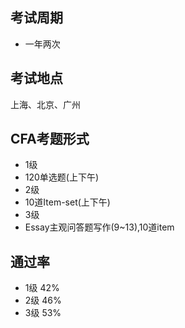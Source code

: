 ## 考试周期
- 一年两次

## 考试地点
上海、北京、广州

## CFA考题形式
- 1级
 - 120单选题(上下午)
- 2级
 - 10道Item-set(上下午)
- 3级
 - Essay主观问答题写作(9~13),10道item
 
 
 ## 通过率
 - 1级 42%
 - 2级 46%
 - 3级 53%


